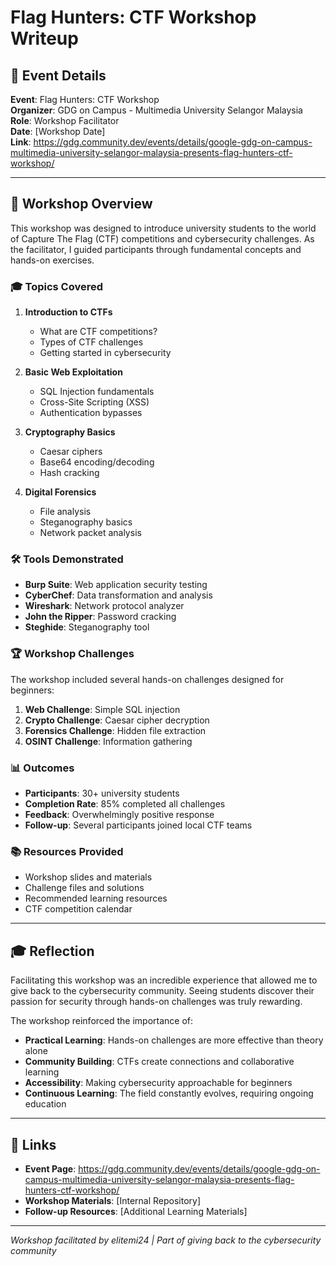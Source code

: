 # Flag Hunters: CTF Workshop Writeup

## 📌 Event Details

**Event**: Flag Hunters: CTF Workshop  
**Organizer**: GDG on Campus - Multimedia University Selangor Malaysia  
**Role**: Workshop Facilitator  
**Date**: [Workshop Date]  
**Link**: https://gdg.community.dev/events/details/google-gdg-on-campus-multimedia-university-selangor-malaysia-presents-flag-hunters-ctf-workshop/

---

## 🎯 Workshop Overview

This workshop was designed to introduce university students to the world of Capture The Flag (CTF) competitions and cybersecurity challenges. As the facilitator, I guided participants through fundamental concepts and hands-on exercises.

### 🎓 Topics Covered

1. **Introduction to CTFs**
   - What are CTF competitions?
   - Types of CTF challenges
   - Getting started in cybersecurity

2. **Basic Web Exploitation**
   - SQL Injection fundamentals
   - Cross-Site Scripting (XSS)
   - Authentication bypasses

3. **Cryptography Basics**
   - Caesar ciphers
   - Base64 encoding/decoding
   - Hash cracking

4. **Digital Forensics**
   - File analysis
   - Steganography basics
   - Network packet analysis

### 🛠️ Tools Demonstrated

- **Burp Suite**: Web application security testing
- **CyberChef**: Data transformation and analysis
- **Wireshark**: Network protocol analyzer
- **John the Ripper**: Password cracking
- **Steghide**: Steganography tool

### 🏆 Workshop Challenges

The workshop included several hands-on challenges designed for beginners:

1. **Web Challenge**: Simple SQL injection
2. **Crypto Challenge**: Caesar cipher decryption
3. **Forensics Challenge**: Hidden file extraction
4. **OSINT Challenge**: Information gathering

### 📊 Outcomes

- **Participants**: 30+ university students
- **Completion Rate**: 85% completed all challenges
- **Feedback**: Overwhelmingly positive response
- **Follow-up**: Several participants joined local CTF teams

### 📚 Resources Provided

- Workshop slides and materials
- Challenge files and solutions
- Recommended learning resources
- CTF competition calendar

---

## 🎓 Reflection

Facilitating this workshop was an incredible experience that allowed me to give back to the cybersecurity community. Seeing students discover their passion for security through hands-on challenges was truly rewarding.

The workshop reinforced the importance of:
- **Practical Learning**: Hands-on challenges are more effective than theory alone
- **Community Building**: CTFs create connections and collaborative learning
- **Accessibility**: Making cybersecurity approachable for beginners
- **Continuous Learning**: The field constantly evolves, requiring ongoing education

---

## 🔗 Links

- **Event Page**: https://gdg.community.dev/events/details/google-gdg-on-campus-multimedia-university-selangor-malaysia-presents-flag-hunters-ctf-workshop/
- **Workshop Materials**: [Internal Repository]
- **Follow-up Resources**: [Additional Learning Materials]

---

*Workshop facilitated by elitemi24 | Part of giving back to the cybersecurity community*
